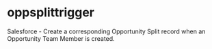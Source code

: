 # oppsplittrigger
Salesforce - Create a corresponding Opportunity Split record when an Opportunity Team Member is created.
